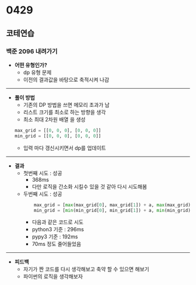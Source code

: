 # 0429

## 코테연습
### 백준 2096 내려가기
- **어떤 유형인가?**
    - dp 유형 문제
    - 이전의 결과값을 바탕으로 축적시켜 나감
---
- **풀이 방법**
    - 기존의 DP 방법을 쓰면 메모리 초과가 남
    - 리스트 크기를 최소로 하는 방향을 생각
    - 최소 최대 2차원 배열 을 생성
    ```python
    max_grid = [[0, 0, 0], [0, 0, 0]]
    min_grid = [[0, 0, 0], [0, 0, 0]]
    ```
    - 입력 마다 갱신시키면서 dp를 업데이트
---
- **결과**
    - 첫번째 시도 : 성공
        - 368ms
        - 다만 로직을 간소화 시킬수 있을 것 같아 다시 시도해봄
    - 두번째 시도 : 성공
        ```python
            max_grid = [max(max_grid[0], max_grid[1]) + a, max(max_grid) + b, max(max_grid[1], max_grid[2]) + c]
            min_grid = [min(min_grid[0], min_grid[1]) + a, min(min_grid) + b, min(min_grid[1], min_grid[2]) + c]
        ```
        - 다음과 같은 코드로 시도
        - python3 기준 : 296ms
        - pypy3 기준 : 192ms
        - 70ms 정도 줄어들었음
---
- **피드백**
    - 자기가 짠 코드를 다시 생각해보고 축약 할 수 있으면 해보기
    - 파이썬의 로직을 생각해보자
